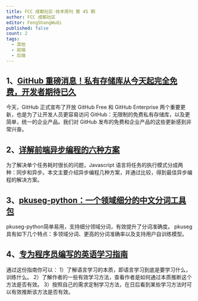 ```yaml
---
title: FCC 成都社区·技术周刊 第 45 期
author: FCC 成都社区
editor: FengShangWuQi
published: false
count: 2
tags:
  - 其他
  - 前端
  - 后端
---
```


## 1、[GitHub 重磅消息！私有存储库从今天起完全免费，开发者期待已久](https://blog.github.com/2019-01-07-new-year-new-github)

今天，GitHub 正式宣布了开放 GitHub Free 和 GitHub Enterprise 两个重要更新，也是为了让开发人员更容易访问 GitHub：无限制的免费私有存储库，以及更简单，统一的企业产品。我们对 GitHub 发布的免费和企业产品的这些更新感到非常兴奋。

## 2、[详解前端异步编程的六种方案](https://mp.weixin.qq.com/s/Y21LMWcEatoBvtnqvQyxXg)

为了解决单个任务耗时很长的问题，Javascript 语言将任务的执行模式分成两种：同步和异步。本文主要介绍异步编程几种方案，并通过比较，得到最佳异步编程的解决方案。

## 3、[pkuseg-python：一个领域细分的中文分词工具包](https://github.com/lancopku/pkuseg-python)

pkuseg-python简单易用，支持细分领域分词，有效提升了分词准确度。
pkuseg具有如下几个特点：多领域分词、更高的分词准确率以及支持用户自训练模型。

## 4、[专为程序员编写的英语学习指南](https://github.com/yujiangshui/A-Programmers-Guide-to-English)

通过这份指南你可以：
1）了解语言学习的本质，即语言学习到底是要学习什么，训练什么。
2）了解作者的一些有效学习方法，查看作者是如何通过本质推断这个方法是否有效。
3）按照自己的需求定制学习方法，在日后看到某些学习方法时可以有效推断该方法是否有效。
